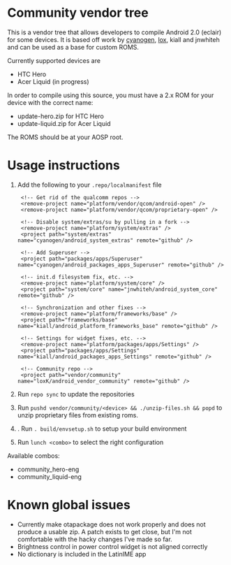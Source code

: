 # Community vendor tree

This is a vendor tree that allows developers to compile Android 2.0 (eclair)
for some devices.  It is based off work by [cyanogen][1], [lox][2], kiall and
jnwhiteh and can be used as a base for custom ROMS.

Currently supported devices are

- HTC Hero
- Acer Liquid (in progress)

In order to compile using this source, you must have a 2.x ROM for your device
with the correct name:

- update-hero.zip for HTC Hero
- update-liquid.zip for Acer Liquid
 
The ROMS should be at your AOSP root.

# Usage instructions

1. Add the following to your `.repo/localmanifest` file

    <?xml version="1.0" encoding="UTF-8"?>
    
    <manifest>
        <remote name="github" fetch="git://github.com/" />
    
    	<!-- Get rid of the qualcomm repos -->
        <remove-project name="platform/vendor/qcom/android-open" />
        <remove-project name="platform/vendor/qcom/proprietary-open" />
    
    	<!-- Disable system/extras/su by pulling in a fork -->
    	<remove-project name="platform/system/extras" />
    	<project path="system/extras" name="cyanogen/android_system_extras" remote="github" />
    
        <!-- Add Superuser -->
        <project path="packages/apps/Superuser" name="cyanogen/android_packages_apps_Superuser" remote="github" />

        <!-- init.d filesystem fix, etc. -->
        <remove-project name="platform/system/core" />
        <project path="system/core" name="jnwhiteh/android_system_core" remote="github" />

    	<!-- Synchronization and other fixes -->
    	<remove-project name="platform/frameworks/base" />
    	<project path="frameworks/base" name="kiall/android_platform_frameworks_base" remote="github" />
        
    	<!-- Settings for widget fixes, etc. -->
    	<remove-project name="platform/packages/apps/Settings" />
    	<project path="packages/apps/Settings" name="kiall/android_packages_apps_Settings" remote="github" />
    
    	<!-- Community repo -->
    	<project path="vendor/community" name="loxK/android_vendor_community" remote="github" />
    </manifest>

2. Run `repo sync` to update the repositories

3. Run `pushd vendor/community/<device> && ./unzip-files.sh && popd`
 to unzip proprietary files from existing roms.

4. . Run `. build/envsetup.sh` to setup your build environment

5. Run `lunch <combo>` to select the right configuration

Available combos:

- community_hero-eng
- community_liquid-eng

# Known global issues

  * Currently make otapackage does not work properly and does not produce a usable zip.  A patch exists to get close, but I'm not comfortable with the hacky changes I've made so far.
  * Brightness control in power control widget is not aligned correctly 
  * No dictionary is included in the LatinIME app


[1]: http://github.com/cyanogen
[2]: http://github.com/loxK/android_vendor_lox
